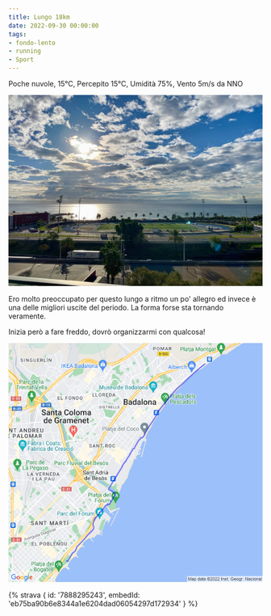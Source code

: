 ```yaml
---
title: Lungo 18km
date: 2022-09-30 00:00:00
tags:
- fondo-lento
- running
- Sport
---
```


Poche nuvole, 15°C, Percepito 15°C, Umidità 75%, Vento 5m/s da NNO

![](images/IMG_0449.jpg)

Ero molto preoccupato per questo lungo a ritmo un po' allegro ed invece è una delle migliori uscite del periodo. La forma forse sta tornando veramente.

Inizia però a fare freddo, dovrò organizzarmi con qualcosa!

![](images/20220930-activity-map.png)

{% strava { id: '7888295243', embedId: 'eb75ba90b6e8344a1e6204dad06054297d172934' } %}
